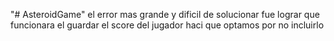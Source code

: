 "# AsteroidGame" 
el error mas grande y dificil de solucionar fue lograr que funcionara el guardar el score del jugador haci que optamos por no incluirlo 
